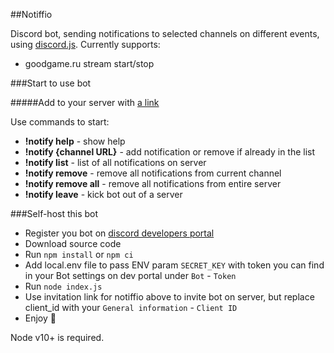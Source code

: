 ##Notiffio

Discord bot, sending notifications to selected channels on different events, using [discord.js](https://github.com/discordjs). Currently supports:
- goodgame.ru stream start/stop

###Start to use bot

#####Add to your server with [a link](https://discordapp.com/oauth2/authorize?&client_id=552560239304507403&scope=bot&permissions=256064)

Use commands to start:
- **!notify help** - show help
- **!notify {channel URL}** - add notification or remove if already in the list
- **!notify list** - list of all notifications on server
- **!notify remove** - remove all notifications from current channel
- **!notify remove all** - remove all notifications from entire server
- **!notify leave** - kick bot out of a server

###Self-host this bot

- Register you bot on [discord developers portal](https://discordapp.com/developers/applications)
- Download source code
- Run `npm install` or `npm ci`
- Add local.env file to pass ENV param `SECRET_KEY` with token you can find in your Bot settings on dev portal under `Bot` - `Token`
- Run `node index.js`
- Use invitation link for notiffio above to invite bot on server, but replace client_id with your `General information` - `Client ID`
- Enjoy 🤖

Node v10+ is required.
